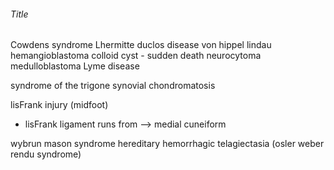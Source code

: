 ###### Title

Cowdens syndrome
Lhermitte duclos disease
von hippel lindau
hemangioblastoma
colloid cyst - sudden death
neurocytoma
medulloblastoma
Lyme disease



syndrome of the trigone
synovial chondromatosis

lisFrank injury (midfoot)
- lisFrank ligament runs from  --> medial cuneiform


wybrun mason syndrome
hereditary hemorrhagic telagiectasia (osler weber rendu syndrome)